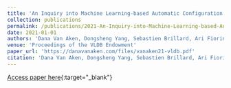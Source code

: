 ```yaml
---
title: 'An Inquiry into Machine Learning-based Automatic Configuration Tuning Services on Real-World Database Management Systems'
collection: publications
permalink: /publications/2021-An-Inquiry-into-Machine-Learning-based-Automatic-Configuration-Tuning-Services-on-Real-World-Database-Management-Systems
date: 2021-01-01
authors: 'Dana Van Aken, Dongsheng Yang, Sebastien Brillard, Ari Fiorino, Bohan Zhang, Christian Billian, Andrew Pavlo'
venue: 'Proceedings of the VLDB Endowment'
paper_url: 'https://danavanaken.com/files/vanaken21-vldb.pdf'
citation: 'Dana Van Aken, Dongsheng Yang, Sebastien Brillard, Ari Fiorino, Bohan Zhang, Christian Billian, Andrew Pavlo. Proceedings of the VLDB Endowment, 2021.'
---
```

[Access paper here](https://danavanaken.com/files/vanaken21-vldb.pdf){:target="_blank"}
